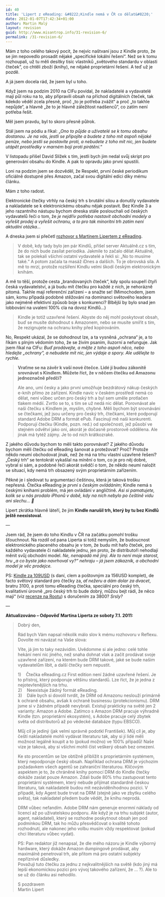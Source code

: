 ```yaml
---
id: 40
title: 'Lipert z eReading: &#8222;Kindle nemá v ČR co dělat&#8220;'
date: 2012-01-07T17:42:34+01:00
author: Martin Malý
layout: revision
guid: http://www.misantrop.info/31-revision-6/
permalink: /31-revision-6/
---
```

Mám z toho celého takový pocit, že nejvíc naštvaní jsou z Kindle proto, že se jim nepovedlo prosadit nějaké &#8222;specifické lokální řešení&#8220;. Než se k tomu rozhoupali, už tu měli desítky tisíc vlastníků &#8222;světového standardu v oblasti čteček&#8220;, co chtěli zboží (knihy), ne nějaké proprietární řešení. A teď už je pozdě.  
<!--more-->

A já jsem docela rád, že jsem byl u toho.

Když jsem na podzim 2010 na CIFu povídal, že nakladatelé a vydavatelé mají půl roku na to, aby připravili obsah na příchod digitálních čteček, tak kdekdo věděl zcela přesně, proč &#8222;to je potřeba zvážit&#8220; a proč &#8222;to takhle nepůjde&#8220;, a hlavně &#8222;že to je hlavně záležitost nadšenců&#8220;, co zatím není potřeba řešit.

Měl jsem pravdu, byl to skoro přesně půlrok.

Stál jsem na pódiu a říkal: &#8222;_Ono to půjde a uživatelé se k tomu obsahu dostanou. Je na vás, jestli se připojíte a budete z toho mít aspoň nějaké peníze, nebo jestli se postavíte proti, a nebudete z toho mít nic, jen budete utápět prostředky v marném boji proti pirátění._&#8220;

V listopadu přišel David Slížek s tím, jestli bych jim nedal svůj skript pro generování obsahu do Kindle. A pak to opravdu jako první spustili.

Loni na podzim jsem se dozvěděl, že Respekt, první české periodikum oficiálně dostupné přes Amazon, začal svou digitální edici díky mému článku.

Mám z toho radost.

Elektronické čtečky vtrhly na český trh s brutální silou a donutily vydavatele a nakladatele se k elektronickému obsahu nějak postavit. Bez Kindle 3 a jeho razantního nástupu bychom dneska stále poslouchali od českých vydavatelů řeči o tom, že _je nejdřív potřeba nastavit obchodní modely a vyřešit prodej a vyřešit ochranu, a to pro tak minoritní trh zatím není aktuální otázka&#8230;_

A dneska jsem si přečetl [rozhovor s Martinem Lipertem z eReading](http://www.reflex.cz/clanek/zpravy/44679/ctecka-kindle-nema-v-ceskem-prostredi-co-delat-rika-spoluzakladatel-obchodu-s-elektronickymi-knihami-ereading-cz.html).

> V době, kdy tady bylo jen pár Kindlů, přišel server Aktuálně.cz s tím, že do nich bude zasílat periodika. Jakmile to začalo dělat Aktuálně, tak se polekali všichni ostatní vydavatelé a řekli si: „No to musíme také.“ A potom začala ta masáž iDnes a dalších. To je obrovská síla. A mě to mrzí, protože rozšíření Kindlu velmi škodí českým elektronickým knihám.

A mě to těší, protože cesta &#8222;brandovaných čteček&#8220;, kdy spolu soupeří čtyři česká vydavatelství, a já budu mít čtečku pro každé z nich, je nehorázně pitomá. Takhle mají referenční zařízení &#8211; a snažte se! (Mimochodem, jsem sám, komu připadá podobné stěžování na dominanci světového leadera jako nejméně efektivní způsob boje s konkurencí? Blbější by bylo snad jen lobbování na uvalení 100% cla na dovoz Kindlů&#8230;)

> Kindle je totiž uzavřené řešení. Abyste do něj mohl poskytovat obsah, buď se musíte dohodnout s Amazonem, nebo se musíte smířit s tím, že rezignujete na ochranu knihy před kopírováním.

No, Respekt ukázal, že se dohodnout lze, a ta vysněná &#8222;ochrana&#8220; je, a to říkám s plným vědomím toho, že se živím psaním, iluzorní a nefunguje. Jak jsem říkal na CIFu: _Buď prodávejte, a mějte z toho aspoň něco, nebo hledejte &#8222;ochrany&#8220;, a nebudete mít nic, jen výdaje a spory. Ale udělejte to rychle._

> **Vraťme se na závěr k vaší nové čtečce. Lidé ji budou zákonitě srovnávat s Kindlem. Můžete říct, že v něčem čtečku od Amazonu jednoznačně předčí?**
> 
> Ale ano, umí česky a jako první umožňuje bezdrátový nákup českých e-knih přímo ze zařízení. Kindle navíc v českém prostředí nemá co dělat, není vůbec určen pro český trh a byl sem uměle protlačen tlakem médií. Zvrtlo se to, s tím se už nedá nic dělat. Porovnávat ale naši čtečku s Kindlem je, myslím, chybné. Měli bychom být srovnáváni se čtečkami, jež jsou určeny pro český trh, čtečkami, které podporují standard Adobe DRM a formát ePub. Fascinují mě naši konkurenti. Podporují čtečku (Kindle, pozn. red.) od společnosti, jež působí ve stejném odvětví jako oni, akorát je dočasně prostorově oddělena. Ale jinak má tytéž zájmy. Je to od nich krátkozraké.

Z jakého důvodu bychom to měli takto porovnávat? Z jakého důvodu bychom měli čtečku od eReading šanovat a protežovat? Proč? Protože někdo neumí obchodovat jinak, než že má na trhu vlastní uzavřené řešení? &#8222;Český trh&#8220; se tentokrát vykašlal na mínění o tom, co je pro něj dobré, vybral si sám, a podobné řeči akorát svědčí o tom, že někdo neumí naložit se situací, kdy nemá trh obsazený svým proprietárním zařízením.

Pěkné je i sledovat tu argumentaci češtinou, která je taková trošku nepřesná. Čtečka eReading je _první s českým ovládáním_; Kindle nemá s českými knihami problém, má jen ovládání v angličtině. _Asi si pamatujete, kolik se u nás prodalo iPhonů v době, kdy na nich nebylo po češtině vidu ani slechu&#8230; 🙂_

Lipert zkrátka hlavně láteří, že jim **Kindle narušil trh, který by tu bez Kindlů ještě neexistoval**.

&#8212;

Jsem rád, že jsem do toho Kindlu v ČR na začátku pomohl trošku šťouchnout. Na rozdíl od pana Liperta si totiž nemyslím, že budoucnost elektronického placeného obsahu je v tom, že budu mít hafo čteček, pro každého vydavatele či nakladatele jednu, jen proto, že distributoři nehodlají měnit svůj obchodní model. _Ne, nenapadá mě jiný. Ale to není moje starost, hru &#8222;a co byste jako navrhoval vy?&#8220; nehraju &#8211; já jsem zákazník, a obchodní model je věc prodejce._ 

PS: [Kindle za 109USD](http://www.amazon.com/gp/product/B0051QVF7A/ref=as_li_ss_tl?ie=UTF8&tag=dein-20&linkCode=as2&camp=1789&creative=390957&creativeASIN=B0051QVF7A) (s daní, clem a poštovným za 156USD komplet), de facto světový standard pro čtečky za, _ať nežeru a dám dolar za dvacet_, bratru 3100, a proti tomu eReading čtečka, speciální pro český trh, kvalitativní úrovně &#8222;pro český trh to bude dobrý, můžou bejt rádi, že něco mají&#8220; (viz [recenze na Rootu](http://www.root.cz/clanky/ctecka-ereading-nedokonala-prvni-vlastovka/)) s doručením za 3800? _Srsly?_

&#8212;

**Aktualizováno &#8211; Odpověď Martina Liperta ze soboty 7.1. 2011:**

> Dobrý den,
> 
> Rád bych Vám napsal několik málo slov k mému rozhovoru v Reflexu. Dovolte mi navázat na Vaše slova:
> 
> Víte, já jim to taky nezávidím. Uvědomme si ale jedno: celé tohle hekání není nic jiného, než snaha dohnat vlak a začít prodávat svoje uzavřené zařízení, na kterém bude DRM takové, jaké se bude našim vydavatelům líbit, a další čtečky sem nepustit.
> 
> 1)    Čtečka eReading.cz First edition není žádné uzavřené řešení. Je to přístroj, který podporuje většinu standardů. Lze říct, že je jedna z nejotevřenějších na trhu.  
> 2)    Neexistuje žádný formát eReading.  
> 3)    Dále bych si dovolil tvrdit, že DRM od Amazonu neslouží primárně k ochraně obsahu, avšak k ochraně businessu (protekcionismu). DRM jsme si v žádném případě nevybrali. Existují prakticky na světě jen 2 varianty: Amazon a Adobe. Zatímco s Amazon DRM pracuje výhradně Kindle (tzn. proprietární ekosystém), s Adobe pracuje celý zbytek světa od distributorů až po vědecké databáze (typu EBSCO).
> 
> Můj cíl je jediný (jak velmi správně podotkl František). Můj cíl je, aby čeští nakladatelé mohli vydávat literaturu tak, aby si jí lidé měli možnost legálně koupit a to (pokud možno) ve 100% případů! Naše vize je taková, aby si všichni mohli číst veškerý obsah bez omezení.
> 
> Ke sto procentům se lze obtížně přiblížit s proprietárním systémem, který nepodporuje český obsah. Například ochrana DRM je výchozím požadavkem všech agentů se zahraniční literaturou. Klíčovým aspektem je to, že chráněné knihy pomocí DRM do Kindle čtečky dokáže zaslat pouze Amazon. Zdali bude 80% trhu zastupovat tento proprietární systémem, který nebude přijímat standardně českou literaturu, tak nakladatelé budou mít nezáviděníhodnou pozici. V případě, kdy Agent bude trvat na DRM (stejně jako ve zbytku celého světa), tak nakladatel předem bude vědět, že knihu neprodá.
> 
> DRM vůbec nefandím. Adobe DRM nám generuje enormní náklady od licencí až po uživatelskou podporu. Ale když je na trhu subjekt (autor, agent, nakladatel), který se rozhodne poskytnout obsah jen pod podmínkou DRM, tak ho můžu přesvědčovat o kvalitě tohoto rozhodnutí, ale nakonec jeho volbu musím vždy respektovat (pokud chci literaturu vůbec vydat).
> 
> PS: Pan redaktor již nenapsal, že dle mého názoru je Kindle výborný hardware, který dokáže Amazon dumpingově prodávat, aby maximálně penetroval trh, ale přitom má pro ostatní subjekty nepříznivé důsledky.  
> Považuji tuto čtečku za jednu z nejkvalitnějších na světě (kdo jiný má lepší ekonomickou pozici pro vývoj takového zařízení, že … ?). Ale to se už do článku asi nehodilo.
> 
> S pozdravem  
> Martin Lipert
